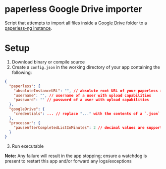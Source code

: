 # paperless Google Drive importer

Script that attempts to import all files inside a [Google Drive](https://drive.google.com/) folder to a [paperless-ng instance](https://github.com/jonaswinkler/paperless-ng).

# Setup
1. Download binary or compile source
2. Create a `config.json` in the working directory of your app containing the following:
```json
{
  "paperless": {
    "absoluteInstanceURL": "", // absolute root URL of your paperless instance
    "username": "", // username of a user with upload capabilities
    "password": "" // password of a user with upload capabilities
  },
  "googleDrive": {
    "credentials": ... // replace "..." with the contents of a `.json` credential-file generated by Google for a "Desktop Application" Google API Project client with "drive.file"-scope
  },
  "processor": {
    "pauseAfterCompletedListInMinutes": 2 // decimal values are supported for smaller ranges
  }
}
```
3. Run executable

**Note:** Any failure will result in the app stopping; ensure a watchdog is present to restart this app and/or forward any logs/exceptions